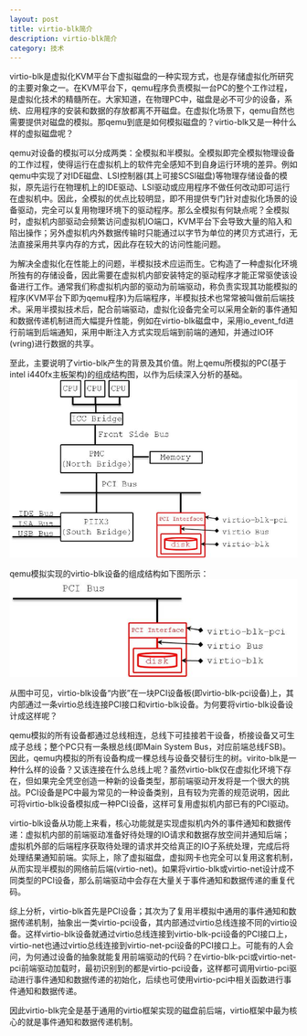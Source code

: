 ```yaml
---
layout: post
title: virtio-blk简介
description: virtio-blk简介
category: 技术
---
```


virtio-blk是虚拟化KVM平台下虚拟磁盘的一种实现方式，也是存储虚拟化所研究的主要对象之一。在KVM平台下，qemu程序负责模拟一台PC的整个工作过程，是虚拟化技术的精髓所在。大家知道，在物理PC中，磁盘是必不可少的设备，系统、应用程序的安装和数据的存放都离不开磁盘。在虚拟化场景下，qemu自然也需要提供对磁盘的模拟。那qemu到底是如何模拟磁盘的？virtio-blk又是一种什么样的虚拟磁盘呢？

qemu对设备的模拟可以分成两类：全模拟和半模拟。全模拟即完全模拟物理设备的工作过程，使得运行在虚拟机上的软件完全感知不到自身运行环境的差异。例如qemu中实现了对IDE磁盘、LSI控制器(其上可接SCSI磁盘)等物理存储设备的模拟，原先运行在物理机上的IDE驱动、LSI驱动或应用程序不做任何改动即可运行在虚拟机中。因此，全模拟的优点比较明显，即不用提供专门针对虚拟化场景的设备驱动，完全可以复用物理环境下的驱动程序。那么全模拟有何缺点呢？全模拟时，虚拟机内部驱动会频繁访问虚拟机IO端口，KVM平台下会导致大量的陷入和陷出操作；另外虚拟机内外数据传输时只能通过以字节为单位的拷贝方式进行，无法直接采用共享内存的方式，因此存在较大的访问性能问题。

为解决全虚拟化在性能上的问题，半模拟技术应运而生。它构造了一种虚拟化环境所独有的存储设备，因此需要在虚拟机内部安装特定的驱动程序才能正常驱使该设备进行工作。通常我们称虚拟机内部的驱动为前端驱动，称负责实现其功能模拟的程序(KVM平台下即为qemu程序)为后端程序，半模拟技术也常常被叫做前后端技术。采用半摸拟技术后，配合前端驱动，虚拟化设备完全可以采用全新的事件通知和数据传递机制进而大幅提升性能，例如在virtio-blk磁盘中，采用io_event_fd进行前端到后端通知，采用中断注入方式实现后端到前端的通知，并通过IO环(vring)进行数据的共享。

至此，主要说明了virtio-blk产生的背景及其价值。附上qemu所模拟的PC(基于intel i440fx主板架构)的组成结构图，以作为后续深入分析的基础。  
![](/images/2014-11-17-virtio-blk/1.jpg)

qemu模拟实现的virtio-blk设备的组成结构如下图所示：  
![](/images/2014-11-17-virtio-blk/2.jpg)

从图中可见，virtio-blk设备“内嵌”在一块PCI设备板(即virtio-blk-pci设备)上，其内部通过一条virtio总线连接PCI接口和virtio-blk设备。为何要将virtio-blk设备设计成这样呢？

qemu模拟的所有设备都通过总线相连，总线下可挂接若干设备，桥接设备又可生成子总线；整个PC只有一条根总线(即Main System Bus，对应前端总线FSB)。因此，qemu内模拟的所有设备构成一棵总线与设备交替衍生的树。virito-blk是一种什么样的设备？又该连接在什么总线上呢？虽然virtio-blk仅在虚拟化环境下存在，但如果完全凭空创造一种新的设备类型，那前端驱动开发将是一个很大的挑战。PCI设备是PC中最为常见的一种设备类别，且有较为完善的规范说明，因此可将virtio-blk设备模拟成一种PCI设备，这样可复用虚拟机内部已有的PCI驱动。

virtio-blk设备从功能上来看，核心功能就是实现虚拟机内外的事件通知和数据传递：虚拟机内部的前端驱动准备好待处理的IO请求和数据存放空间并通知后端；虚拟机外部的后端程序获取待处理的请求并交给真正的IO子系统处理，完成后将处理结果通知前端。实际上，除了虚拟磁盘，虚拟网卡也完全可以复用这套机制，从而实现半模拟的网络前后端(virtio-net)。如果将virtio-blk或virtio-net设计成不同类型的PCI设备，那么前端驱动中会存在大量关于事件通知和数据传递的重复代码。

综上分析，virtio-blk首先是PCI设备；其次为了复用半模拟中通用的事件通知和数据传递机制，抽象出一类virtio-pci设备，其内部通过virtio总线连接不同的virtio设备。这样virtio-blk设备就通过virtio总线连接到virtio-blk-pci设备的PCI接口上，virtio-net也通过virtio总线连接到virtio-net-pci设备的PCI接口上。可能有的人会问，为何通过设备的抽象就能复用前端驱动的代码？在virtio-blk-pci或virtio-net-pci前端驱动加载时，最初识别到的都是virtio-pci设备，这样都可调用virtio-pci驱动进行事件通知和数据传递的初始化，后续也可使用virtio-pci中相关函数进行事件通知和数据传递。

因此virtio-blk完全是基于通用的virtio框架实现的磁盘前后端，virtio框架中最为核心的就是事件通知和数据传递机制。